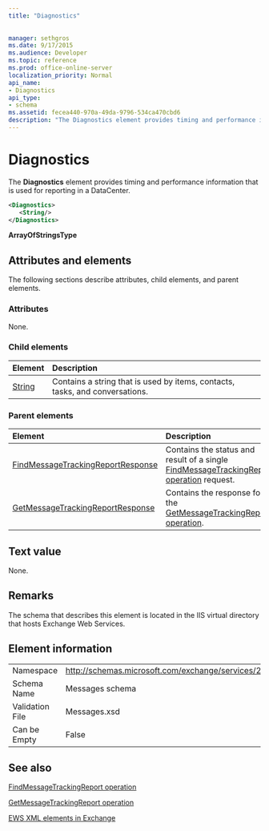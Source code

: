 ```yaml
---
title: "Diagnostics"
 
 
manager: sethgros
ms.date: 9/17/2015
ms.audience: Developer
ms.topic: reference
ms.prod: office-online-server
localization_priority: Normal
api_name:
- Diagnostics
api_type:
- schema
ms.assetid: fecea440-970a-49da-9796-534ca470cbd6
description: "The Diagnostics element provides timing and performance information that is used for reporting in a DataCenter."
---
```


# Diagnostics

The **Diagnostics** element provides timing and performance information that is used for reporting in a DataCenter. 
  
```XML
<Diagnostics>
   <String/>
</Diagnostics>

```

 **ArrayOfStringsType**
## Attributes and elements

The following sections describe attributes, child elements, and parent elements.
  
### Attributes

None.
  
### Child elements

|**Element**|**Description**|
|:-----|:-----|
|[String](string.md) <br/> |Contains a string that is used by items, contacts, tasks, and conversations.  <br/> |
   
### Parent elements

|**Element**|**Description**|
|:-----|:-----|
|[FindMessageTrackingReportResponse](findmessagetrackingreportresponse.md) <br/> |Contains the status and result of a single [FindMessageTrackingReport operation](findmessagetrackingreport-operation.md) request.  <br/> |
|[GetMessageTrackingReportResponse](getmessagetrackingreportresponse.md) <br/> |Contains the response for the [GetMessageTrackingReport operation](getmessagetrackingreport-operation.md).  <br/> |
   
## Text value

None.
  
## Remarks

The schema that describes this element is located in the IIS virtual directory that hosts Exchange Web Services.
  
## Element information

|||
|:-----|:-----|
|Namespace  <br/> |http://schemas.microsoft.com/exchange/services/2006/messages  <br/> |
|Schema Name  <br/> |Messages schema  <br/> |
|Validation File  <br/> |Messages.xsd  <br/> |
|Can be Empty  <br/> |False  <br/> |
   
## See also



[FindMessageTrackingReport operation](findmessagetrackingreport-operation.md)
  
[GetMessageTrackingReport operation](getmessagetrackingreport-operation.md)


[EWS XML elements in Exchange](ews-xml-elements-in-exchange.md)

